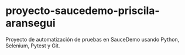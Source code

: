 # proyecto-saucedemo-priscila-aransegui
Proyecto de automatización de pruebas en SauceDemo usando Python, Selenium, Pytest y Git.

